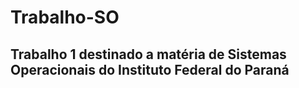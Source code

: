# Trabalho-SO

## Trabalho 1 destinado a matéria de Sistemas Operacionais do Instituto Federal do Paraná

